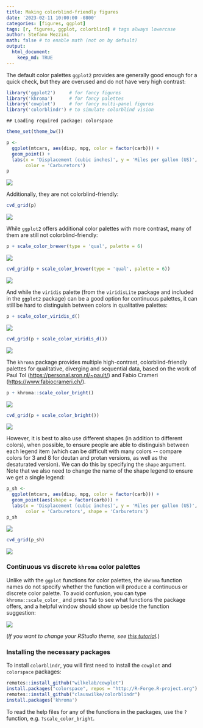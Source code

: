 ```yaml
---
title: Making colorblind-friendly figures
date: '2023-02-11 10:00:00 -0800'
categories: [figures, ggplot]
tags: [r, figures, ggplot, colorblind] # tags always lowercase
author: Stefano Mezzini
math: false # to enable math (not on by default)
output:
  html_document:
    keep_md: TRUE
---
```


<!-- https://chirpy.cotes.page/posts/write-a-new-post/ -->



The default color palettes `ggplot2` provides are generally good enough for a quick check, but they are overused and do not have very high contrast:


```r
library('ggplot2')     # for fancy figures
library('khroma')      # for fancy palettes
library('cowplot')     # for fancy multi-panel figures
library('colorblindr') # to simulate colorblind vision
```

```
## Loading required package: colorspace
```

```r
theme_set(theme_bw())

p <-
  ggplot(mtcars, aes(disp, mpg, color = factor(carb))) +
  geom_point() +
  labs(x = 'Displacement (cubic inches)', y = 'Miles per gallon (US)',
       color = 'Carburetors')
p
```

![](/_src/2023-02-11-making-colorblind-friendly-figures_files/figure-html/unnamed-chunk-1-1.png)<!-- -->

Additionally, they are not colorblind-friendly:


```r
cvd_grid(p)
```

![](/_src/2023-02-11-making-colorblind-friendly-figures_files/figure-html/unnamed-chunk-2-1.png)<!-- -->

While `ggplot2` offers additional color palettes with more contrast, many of them are still not colorblind-friendly:


```r
p + scale_color_brewer(type = 'qual', palette = 6)
```

![](/_src/2023-02-11-making-colorblind-friendly-figures_files/figure-html/unnamed-chunk-3-1.png)<!-- -->

```r
cvd_grid(p + scale_color_brewer(type = 'qual', palette = 6))
```

![](/_src/2023-02-11-making-colorblind-friendly-figures_files/figure-html/unnamed-chunk-3-2.png)<!-- -->

And while the `viridis` palette (from the `viridisLite` package and included in the `ggplot2` package) can be a good option for continuous palettes, it can still be hard to distinguish between colors in qualitative palettes:


```r
p + scale_color_viridis_d()
```

![](/_src/2023-02-11-making-colorblind-friendly-figures_files/figure-html/unnamed-chunk-4-1.png)<!-- -->

```r
cvd_grid(p + scale_color_viridis_d())
```

![](/_src/2023-02-11-making-colorblind-friendly-figures_files/figure-html/unnamed-chunk-4-2.png)<!-- -->

The `khroma` package provides multiple high-contrast, colorblind-friendly palettes for qualitative, diverging and sequential data, based on the work of Paul Tol (https://personal.sron.nl/~pault/) and Fabio Crameri (https://www.fabiocrameri.ch/).


```r
p + khroma::scale_color_bright()
```

![](/_src/2023-02-11-making-colorblind-friendly-figures_files/figure-html/unnamed-chunk-5-1.png)<!-- -->

```r
cvd_grid(p + scale_color_bright())
```

![](/_src/2023-02-11-making-colorblind-friendly-figures_files/figure-html/unnamed-chunk-5-2.png)<!-- -->

However, it is best to also use different shapes (in addition to different colors), when possible, to ensure people are able to distinguish between each legend item (which can be difficult with many colors -- compare colors for 3 and 8 for deutan and protan versions, as well as the desaturated version). We can do this by specifying the `shape` argument. Note that we also need to change the name of the shape legend to ensure we get a single legend:


```r
p_sh <-
  ggplot(mtcars, aes(disp, mpg, color = factor(carb))) +
  geom_point(aes(shape = factor(carb))) +
  labs(x = 'Displacement (cubic inches)', y = 'Miles per gallon (US)',
       color = 'Carburetors', shape = 'Carburetors')
p_sh
```

![](/_src/2023-02-11-making-colorblind-friendly-figures_files/figure-html/unnamed-chunk-6-1.png)<!-- -->

```r
cvd_grid(p_sh)
```

![](/_src/2023-02-11-making-colorblind-friendly-figures_files/figure-html/unnamed-chunk-6-2.png)<!-- -->

### Continuous vs discrete `khroma` color palettes

Unlike with the `ggplot` functions for color palettes, the `khroma` function names do not specify whether the function will produce a continuous or discrete color palette. To avoid confusion, you can type `khroma::scale_color_` and press `Tab` to see what functions the package offers, and a helpful window should show up beside the function suggestion:

![]('/figures/khroma-function-help.png')

(*If you want to change your RStudio theme, see [this tutorial](https://csc-ubc-okanagan.github.io/R-Python-Blog/posts/changing-rstudio-theme/).*)

### Installing the necessary packages

To install `colorblindr`, you will first need to install the `cowplot` and `colorspace` packages:


```r
remotes::install_github("wilkelab/cowplot")
install.packages("colorspace", repos = "http://R-Forge.R-project.org")
remotes::install_github("clauswilke/colorblindr")
install.packages('khroma')
```

To read the help files for any of the functions in the packages, use the `?` function, e.g. `?scale_color_bright`.
